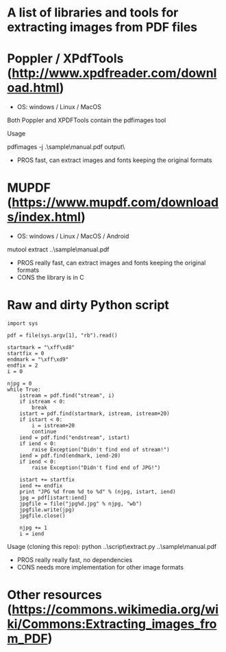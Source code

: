 # A list of libraries and tools for extracting images from PDF files

# Poppler / XPdfTools (http://www.xpdfreader.com/download.html)

- OS: windows / Linux / MacOS

Both Poppler and XPDFTools contain the pdfimages tool

Usage

pdfimages -j .\sample\manual.pdf output\

- PROS fast, can extract images and fonts keeping the original formats

# MUPDF (https://www.mupdf.com/downloads/index.html)

- OS: windows / Linux / MacOS / Android

mutool extract ..\sample\manual.pdf

- PROS really fast, can extract images and fonts keeping the original formats
- CONS the library is in C

# Raw and dirty Python script

```
import sys

pdf = file(sys.argv[1], "rb").read()

startmark = "\xff\xd8"
startfix = 0
endmark = "\xff\xd9"
endfix = 2
i = 0

njpg = 0
while True:
    istream = pdf.find("stream", i)
    if istream < 0:
        break
    istart = pdf.find(startmark, istream, istream+20)
    if istart < 0:
        i = istream+20
        continue
    iend = pdf.find("endstream", istart)
    if iend < 0:
        raise Exception("Didn't find end of stream!")
    iend = pdf.find(endmark, iend-20)
    if iend < 0:
        raise Exception("Didn't find end of JPG!")

    istart += startfix
    iend += endfix
    print "JPG %d from %d to %d" % (njpg, istart, iend)
    jpg = pdf[istart:iend]
    jpgfile = file("jpg%d.jpg" % njpg, "wb")
    jpgfile.write(jpg)
    jpgfile.close()

    njpg += 1
    i = iend
```

Usage (cloning this repo):
python ..\script\extract.py ..\sample\manual.pdf

- PROS really really fast, no dependencies
- CONS needs more implementation for other image formats

# Other resources (https://commons.wikimedia.org/wiki/Commons:Extracting_images_from_PDF)
